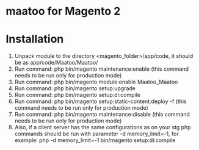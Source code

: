 # maatoo for Magento 2

# Installation

1. Unpack module to the directory <magento_folder>/app/code, it should be as app/code/Maatoo/Maatoo/
2. Run command: php bin/magento maintenance:enable (this command needs to be run only for production mode)
3. Run command: php bin/magento module:enable Maatoo_Maatoo
4. Run command: php bin/magento setup:upgrade
5. Run command: php bin/magento setup:di:compile
6. Run command: php bin/magento setup:static-content:deploy -f (this command needs to be run only for production mode)
7. Run command: php bin/magento maintenance:disable (this command needs to be run only for production mode)
8. Also, if a client server has the same configurations as on your stg php commands should be run with parameter -d memory_limit=-1, for example: php -d memory_limit=-1 bin/magento setup:di:compile
